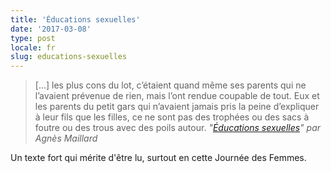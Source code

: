 ```yaml
---
title: 'Éducations sexuelles'
date: '2017-03-08'
type: post
locale: fr
slug: educations-sexuelles
---
```


> [...] les plus cons du lot, c’étaient quand même ses parents qui ne l’avaient prévenue de rien, mais l’ont rendue coupable de tout. Eux et les parents du petit gars qui n’avaient jamais pris la peine d’expliquer à leur fils que les filles, ce ne sont pas des trophées ou des sacs à foutre ou des trous avec des poils autour.
> <cite>"[Éducations sexuelles](http://blog.monolecte.fr/post/2016/11/29/educations-sexuelles)" par Agnès Maillard</cite>

Un texte fort qui mérite d'être lu, surtout en cette Journée des Femmes.
